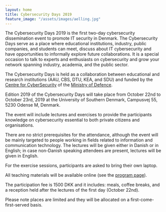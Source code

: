 ```yaml
---
layout: home
title: Cybersecurity Days 2019
feature_image: "/assets/images/aelling.jpg"
---
```


The Cybersecurity Days 2019 is the first two-day cybersecurity dissemination event to promote IT security in Denmark. The Cybersecurity Days serve as a place where educational institutions, industry, public companies, and students can meet, discuss about IT cybersecurity and have opportunities to informally explore future collaborations. It is a special occasion to talk to experts and enthusiasts on cybersecurity and grow your network spanning industry, academia, and the public sector.

The Cybersecurity Days is held as a collaboration between educational and research institutions (AAU, CBS, DTU, KEA, and SDU) and funded by the [Centre for Cyber ​​Security](https://fe-ddis.dk/cfcs/Pages/cfcs.aspx) of the [Ministry of Defence](https://fmn.dk/eng/Pages/frontpage.aspx).

Edition 2019 of the Cybersecurity Days will take place from October 22nd to October 23rd, 2019 at the University of Southern Denmark, Campusvej 55, 5230 Odense M, Denmark. 

The event will include lectures and exercises to provide the participants knowledge on cybersecurity essential to both private citizens and organisations. 

There are no strict prerequisites for the attendance, although the event will be mainly targeted to people working in fields related to information and communication technology. The lectures will be given either in Danish or in English; in case non-Danish speaking attendees are present, lectures will be given in English.

For the exercise sessions, participants are asked to bring their own laptop. 

All teaching materials will be available online (see the [program page](/program)).

The participation fee is 1500 DKK and it includes: meals, coffee breaks, and a reception held after the lectures of the first day (October 22nd). 

Please note places are limited and they will be allocated on a first-come-first-served basis.